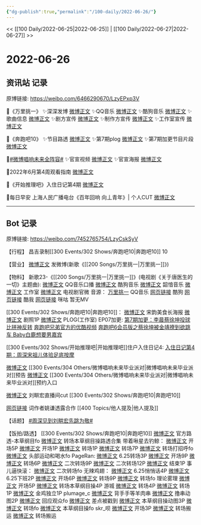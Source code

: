 ```yaml
---
{"dg-publish":true,"permalink":"/100-daily/2022-06-26/"}
---
```



<< [[100 Daily/2022-06-25\|2022-06-25]] | [[100 Daily/2022-06-27\|2022-06-27]] >>

# 2022-06-26

## 资讯站 记录

原博链接: https://weibo.com/6466290670/LzyEPxp3V

🌟《万里挑一》
✨深深发博 [微博正文](https://m.weibo.cn/6466290670/4784551875055356)
✨QQ音乐 [微博正文](https://m.weibo.cn/6466290670/4784400250962311)
✨酷狗音乐 [微博正文](https://m.weibo.cn/6466290670/4784399851454803)
✨歌曲信息 [微博正文](https://m.weibo.cn/6466290670/4784400963211416)
✨剧方宣传 [微博正文](https://m.weibo.cn/6466290670/4784555309666416)
✨制作方宣传 [微博正文](https://m.weibo.cn/6466290670/4784406826844923)
✨工作室宣传 [微博正文](https://m.weibo.cn/6466290670/4784404658655757)

🌟《奔跑吧10》
✨节目路透 [微博正文](https://m.weibo.cn/6466290670/4784674243348268)
✨第7期plog [微博正文](https://m.weibo.cn/6466290670/4784589098978793)
✨第7期加更节目片段 [微博正文](https://m.weibo.cn/6466290670/4784602742261093)

🌟[#微博唱响未来全阵容#](https://s.weibo.com/weibo?q=%23%E5%BE%AE%E5%8D%9A%E5%94%B1%E5%93%8D%E6%9C%AA%E6%9D%A5%E5%85%A8%E9%98%B5%E5%AE%B9%23)
✨官宣视频 [微博正文](https://m.weibo.cn/6466290670/4784624976790029)
✨官宣海报 [微博正文](https://m.weibo.cn/6466290670/4784619377394343)

🌟2022年6月第4周观看指南 [微博正文](https://m.weibo.cn/6466290670/4783625294585762)

🌟《开始推理吧》入住日记第4期 [微博正文](https://m.weibo.cn/6466290670/4784746523789992)

🌟每日早安
上海人民广播电台《百年回响 向丄青年》| 个人CUT [微博正文](https://m.weibo.cn/6466290670/4784543142251282)

---
## Bot 记录

原博链接: https://weibo.com/7452765754/LzyCskSyV

【行程】
昌吉录制[[300 Events/302 Shows/奔跑吧10\|奔跑吧10]] 10

【营业】
[微博正文](https://weibo.com/1736988591/LztvEqccF) 发微博(新歌《[[200 Songs/万里挑一\|万里挑一]]》)

【物料】
新歌23-《[[200 Songs/万里挑一\|万里挑一]]》(电视剧《关于唐医生的一切》主题曲):
[微博正文](https://weibo.com/2169129705/LzpzBaCfL) QQ音乐口播
[微博正文](https://weibo.com/1665103091/LzpzAgimb) 酷狗音乐
[微博正文](https://weibo.com/7425544436/LzpH4tgLU) 韶愔音乐
[微博正文](https://weibo.com/7478855230/LzpEKe3ie) 工作室
[微博正文](https://weibo.com/6896847804/Lztx8k7RA) 电视剧官微
音源：
[万里挑一](https://weibo.cn/sinaurl?u=https%3A%2F%2Fi.y.qq.com%2Fv8%2Fplaysong.html%3Fsongid%3D360994402%26source%3Dyqq%26ADTAG%3Dhz_wb_sf%26channelId%3D10081987) QQ音乐
[网页链接](https://weibo.cn/sinaurl?u=https%3A%2F%2Ft4.kugou.com%2Fsong.html%3Fid%3D1YU9yb1zAV3) 酷狗
[网页链接](https://weibo.cn/sinaurl?u=http%3A%2F%2Fm.kuwo.cn%2Fnewh5app%2Fplay_detail%2F225175694) 酷我
[网页链接](https://weibo.cn/sinaurl?u=https%3A%2F%2Fh5.nf.migu.cn%2Fapp%2Fv4%2Fp%2Fshare%2Fsong%2Findex.html%3Fid%3D600919000007810773) 咪咕
暂无MV

[[300 Events/302 Shows/奔跑吧10\|奔跑吧10]]：
[微博正文](https://weibo.com/5242381821/LzuhQmIGH) 宋韵美食长海报
[微博正文](https://weibo.com/5242381821/LzvRfnc1H) 剧照1P
[微博正文](https://weibo.com/7478855230/LzuhRAQS1) PLOG(工作室)
EP07加更:
[第7期加更：李晨蔡徐坤投球比拼神反转](https://weibo.cn/sinaurl?u=https%3A%2F%2Fm.v.qq.com%2Fx%2Fm%2Fplay%3Fcid%3Dmzc0020081kx84l%26vid%3Dk0043tdw3bo%26ptag%3Dv_qq_com%2523v.play.adaptor%25233)
[奔跑吧兄弟官方的优酷视频](https://weibo.cn/sinaurl?u=https%3A%2F%2Fv.youku.com%2Fv_show%2Fid_XNTg2OTY1MTA1Mg%3D%3D.html%3Fspm%3Da2h0c.8166622.PhoneSokuProgram_2.dselectbutton_1%26showid%3Ddebf09fea69e417bb028)
[奔跑吧6会员版之蔡徐坤被金靖撩到欲跳车 Baby白鹿想要男嘉宾](https://weibo.cn/sinaurl?u=https%3A%2F%2Fwww.iqiyi.com%2Fv_13ag6y7bn3o.html)

[[300 Events/302 Shows/开始推理吧\|开始推理吧]]住户入住日记4:
[入住日记第4期：周深宋祖儿体验足底按摩](https://weibo.cn/sinaurl?u=https%3A%2F%2Fv.qq.com%2Fx%2Fcover%2Fmzc00200we4ecum%2Fu0043eud936.html)

[微博正文](https://weibo.com/3252743925/LzuSnDkHR) [[300 Events/304 Others/微博唱响未来毕业派对\|微博唱响未来毕业派对]]预告
[微博正文](https://weibo.com/3252743925/Lzv4wAplK) [[300 Events/304 Others/微博唱响未来毕业派对\|微博唱响未来毕业派对]]预约入口

[微博正文](https://weibo.com/1786590437/LzxsqzAvb) 刘畊宏直播间cut [[300 Events/302 Shows/奔跑吧10\|奔跑吧10]]

[网页链接](https://weibo.cn/sinaurl?u=http%3A%2F%2Fxhslink.com%2FdNGHYh) 词作者姚谦透露合作 [[400 Topics/他人提及\|他人提及]]

【话题】
[#周深见到刘畊宏先跳为敬#](https://s.weibo.com/weibo?q=%23%E5%91%A8%E6%B7%B1%E8%A7%81%E5%88%B0%E5%88%98%E7%95%8A%E5%AE%8F%E5%85%88%E8%B7%B3%E4%B8%BA%E6%95%AC%23)

【饭拍/路透】
[[300 Events/302 Shows/奔跑吧10\|奔跑吧10]]
[微博正文](https://weibo.com/5876797510/LzwcPmu98) 官方路透-本草纲目fo
[微博正文](https://weibo.com/1878335471/Lzw9fpnqs) 转场本草纲目操路透合集
带着啾星去钓鲸：
[微博正文](https://weibo.com/3246571812/LzukfEqsy) 开场5P
[微博正文](https://weibo.com/3246571812/LzuxapkRp) 开场1P
[微博正文](https://weibo.com/3246571812/LzvgKtmLq) 转场1P
[微博正文](https://weibo.com/3246571812/LzvrIaJaa) 转场7P
[微博正文](https://weibo.com/3246571812/LzvWJw2bQ) 转场打招呼fo
[微博正文](https://weibo.com/3246571812/Lzy9Qgb2m) 头部运动和喝水fo
PageRan:
[微博正文](https://weibo.com/7633014126/LzpED9FRD) 6.25转场3P
[微博正文](https://weibo.com/7633014126/LzuiAfhwO) 开场9P
[微博正文](https://weibo.com/7633014126/LzvmwAnoW) 转场6P
[微博正文](https://weibo.com/7633014126/Lzwih9Dhb) 二次转场9P
[微博正文](https://weibo.com/7633014126/LzwnorGnN) 二次转场12P
[微博正文](https://weibo.com/7633014126/LzwWmtbn0) 结束1P
事儿逼快滚：
[微博正文](https://weibo.com/6019864193/LzxYW8RfC) 二次转场fo
无辣鸡翅：
[微博正文](https://weibo.com/7495641082/Lzq3lg6lA) 6.25悄悄话4P
[微博正文](https://weibo.com/7495641082/LzqlylFxZ) 6.25下班2P
[微博正文](https://weibo.com/7495641082/Lzu4ruzYO) 开场6P
[微博正文](https://weibo.com/7495641082/LzvkG36U7) 转场9P
[微博正文](https://weibo.com/7495641082/LzvsBnQhg) 转场fo
理论雾理
[微博正文](https://weibo.com/7458115630/Lzvcfjt5B) 开场5P
[微博正文](https://weibo.com/7458115630/LzvnsiclT) 转场本草纲目操4P
游城
[微博正文](https://weibo.com/1801743981/Lzvvtiao4) 转场4P
[微博正文](https://weibo.com/1801743981/LzxeUh4oj) 转场1P
[微博正文](https://weibo.com/1801743981/LzxvwiQzI) 金鸡独立1P
plumage_c
[微博正文](https://weibo.com/5122158435/LzpMHbm19) 背手手等羊肉串
[微博正文](https://weibo.com/5122158435/LzpXYjl0q) 撸串动图2P
[微博正文](https://weibo.com/5122158435/Lzt4R9PIi) 回应观众fo
[微博正文](https://weibo.com/5122158435/Lzv3NmMmY) 差点被戳到
[微博正文](https://weibo.com/5122158435/LzvNxebqL) 本草纲目操动图3P
[微博正文](https://weibo.com/5122158435/LzwYl77dw) 转场fo
[微博正文](https://weibo.com/5122158435/LzxZszA9B) 本草纲目操fo
skr_呗
[微博正文](https://weibo.com/6433509682/LzvO7dRoc) 开场3P
[微博正文](https://weibo.com/6433509682/LzwzYjhZ3) 转场搬运
[微博正文](https://weibo.com/6433509682/LzwJGdfUz) 转场搬运
